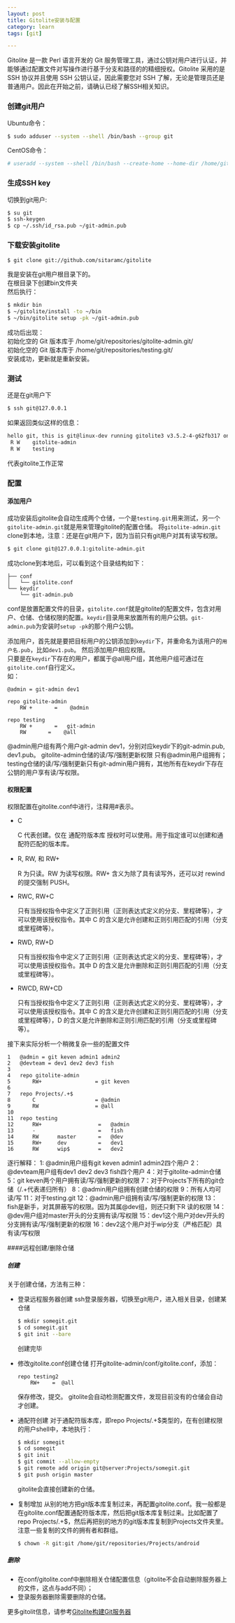 ```yaml
---
layout: post
title: Gitolite安装与配置
category: learn
tags: [git]

---
```


Gitolite 是一款 Perl 语言开发的 Git 服务管理工具，通过公钥对用户进行认证，并能够通过配置文件对写操作进行基于分支和路径的的精细授权。Gitolite 采用的是 SSH 协议并且使用 SSH 公钥认证，因此需要您对 SSH 了解，无论是管理员还是普通用户。因此在开始之前，请确认已经了解SSH相关知识。

<!--break-->

### 创建git用户
Ubuntu命令： 
 
```bash
$ sudo adduser --system --shell /bin/bash --group git
```  

CentOS命令：
  
```bash
# useradd --system --shell /bin/bash --create-home --home-dir /home/git git  
```

### 生成SSH key  

切换到git用户: 
 
```bash
$ su git
$ ssh-keygen
$ cp ~/.ssh/id_rsa.pub ~/git-admin.pub
```

### 下载安装gitolite  

```bash
$ git clone git://github.com/sitaramc/gitolite
```  
  
我是安装在git用户根目录下的。  
在根目录下创建bin文件夹  
然后执行：  

```bash
$ mkdir bin
$ ~/gitolite/install -to ~/bin
$ ~/bin/gitolite setup -pk ~/git-admin.pub
```  

成功后出现：  
初始化空的 Git 版本库于 /home/git/repositories/gitolite-admin.git/  
初始化空的 Git 版本库于 /home/git/repositories/testing.git/  
安装成功，更新就是重新安装。

### 测试  

还是在git用户下  

```bash
$ ssh git@127.0.0.1
```

如果返回类似这样的信息： 
 
```bash
hello git, this is git@linux-dev running gitolite3 v3.5.2-4-g62fb317 on git1.8.1.2
 R W    gitolite-admin
 R W    testing
```

代表gitolite工作正常  

### 配置
#### 添加用户
成功安装后gitolite会自动生成两个仓储，一个是`testing.git`用来测试，另一个`gitolite-admin.git`就是用来管理gitolite的配置仓储。
将`gitolite-admin.git` clone到本地，注意：还是在git用户下，因为当前只有git用户对其有读写权限。
  
```bash
$ git clone git@127.0.0.1:gitolite-admin.git
```  
 
成功clone到本地后，可以看到这个目录结构如下： 
 
```
├── conf   
│   └── gitolite.conf   
└── keydir   
    └── git-admin.pub   
```

conf是放置配置文件的目录，`gitolite.conf`就是gitolite的配置文件，包含对用户、仓储、仓储权限的配置。`keydir`目录用来放置所有的用户公钥。`git-admin.pub`为安装时`setup -pk`的那个用户公钥。  
 
添加用户，首先就是要把目标用户的公钥添加到`keydir`下，并重命名为该用户的`用户名.pub`，比如`dev1.pub`。
然后添加用户相应权限。  
只要是在`keydir`下存在的用户，都属于@all用户组，其他用户组可通过在`gitolite.conf`自行定义。  
如：  


```
@admin = git-admin dev1
 
repo gitolite-admin
    RW +       =    @admin
 
repo testing
    RW +       =   git-admin
    RW       =    @all
```   


@admin用户组有两个用户git-admin dev1，分别对应keydir下的git-admin.pub, dev1.pub。
gitolite-admin仓储的读/写/强制更新权限 只有@admin用户组拥有；
testing仓储的读/写/强制更新只有git-admin用户拥有，其他所有在keydir下存在公钥的用户享有读/写权限。
#### 权限配置

权限配置在gitolite.conf中进行，注释用#表示。

* C

	C 代表创建。仅在 通配符版本库 授权时可以使用。用于指定谁可以创建和通配符匹配的版本库。

* R, RW, 和 RW+

	R 为只读。RW 为读写权限。RW+ 含义为除了具有读写外，还可以对 rewind 的提交强制 PUSH。

* RWC, RW+C

	只有当授权指令中定义了正则引用（正则表达式定义的分支、里程碑等），才可以使用该授权指令。其中 C 的含义是允许创建和正则引用匹配的引用（分支或里程碑等）。

* RWD, RW+D

	只有当授权指令中定义了正则引用（正则表达式定义的分支、里程碑等），才可以使用该授权指令。其中 D 的含义是允许删除和正则引用匹配的引用（分支或里程碑等）。

* RWCD, RW+CD

	只有当授权指令中定义了正则引用（正则表达式定义的分支、里程碑等），才可以使用该授权指令。其中 C 的含义是允许创建和正则引用匹配的引用（分支或里程碑等），D 的含义是允许删除和正则引用匹配的引用（分支或里程碑等）。

 
接下来实际分析一个稍微复杂一些的配置文件

```
1   @admin = git keven admin1 admin2
2   @devteam = dev1 dev2 dev3 fish
3 
4   repo gitolite-admin
5       RW+                 = git keven
6 
7   repo Projects/.+$
8       C                   = @admin
9       RW                  = @all
10 
11  repo testing
12      RW+                  =   @admin
13      -                    =   fish
14      RW      master       =   @dev
15      RW+     dev          =   dev1
16      RW      wip$         =   dev2
```

逐行解释：
1: @admin用户组有git keven admin1 admin2四个用户
2：@devteam用户组有dev1 dev2 dev3 fish四个用户
4：对于gitolite-admin仓储
5：git keven两个用户拥有读/写/强制更新的权限
7：对于Projects下所有的git仓储（/.+代表递归所有）
8：@admin用户组拥有创建仓储的权限
9：所有人均可读/写
11：对于testing.git
12：@admin用户组拥有读/写/强制更新的权限
13：fish是新手，对其屏蔽写的权限。因为其属@dev组，则还只剩下R 读的权限
14：@dev用户组对master开头的分支拥有读/写权限
15：dev1这个用户对dev开头的分支拥有读/写/强制更新的权限
16：dev2这个用户对于wip分支（严格匹配）具有读/写权限

####远程创建/删除仓储

##### 创建
关于创建仓储，方法有三种：
* 登录远程服务器创建
	ssh登录服务器，切换至git用户，进入相关目录，创建某仓储
	
	```bash
	$ mkdir somegit.git
	$ cd somegit.git
	$ git init --bare
	```

	创建完毕

* 修改gitolite.conf创建仓储
	打开gitolite-admin/conf/gitolite.conf，添加：

	```
	repo testing2
	    RW+    =  @all
	```

	保存修改，提交。
	gitolite会自动检测配置文件，发现目前没有的仓储会自动才创建。

* 通配符创建
	对于通配符版本库，即repo Projects/.+$类型的，在有创建权限的用户shell中，本地执行：
	
	```bash
	$ mkdir somegit
	$ cd somegit
	$ git init
	$ git commit --allow-empty
	$ git remote add origin git@server:Projects/somegit.git
	$ git push origin master
	```
	
	gitolite会直接创建新的仓储。

* 复制增加
从别的地方把git版本库复制过来，再配置gitolite.conf。我一般都是在gitolite.conf配置通配符版本库，然后把git版本库复制过来。比如配置了repo Projects/.+$，然后再把别的地方的git版本库复制到Projects文件夹里。
注意一些复制的文件的拥有者和群组。

	```bash
	$ chown -R git:git /home/git/repositories/Projects/android
	```

##### 删除
* 在conf/gitolite.conf中删除相关仓储配置信息（gitolite不会自动删除服务器上的文件，这点与add不同）；
* 登录服务器删除需要删除的仓储。




更多gitolit信息，请参考[Gitolite构建Git服务器](http://www.ossxp.com/doc/git/gitolite.html)


